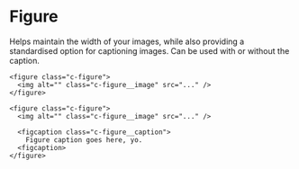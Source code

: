 # Figure

Helps maintain the width of your images, while also providing a standardised option for captioning images. Can be used with or without the caption.

```
<figure class="c-figure">
  <img alt="" class="c-figure__image" src="..." />
</figure>

<figure class="c-figure">
  <img alt="" class="c-figure__image" src="..." />

  <figcaption class="c-figure__caption">
    Figure caption goes here, yo.
  <figcaption>
</figure>
```
